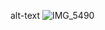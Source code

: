  alt-text ![IMG_5490](https://user-images.githubusercontent.com/89621312/131606768-e00c3f4e-6c79-48e8-bda5-cfe05b7b0364.jpg)

